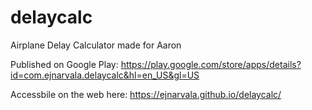 # delaycalc

Airplane Delay Calculator made for Aaron


Published on Google Play: https://play.google.com/store/apps/details?id=com.ejnarvala.delaycalc&hl=en_US&gl=US


Accessbile on the web here: https://ejnarvala.github.io/delaycalc/
